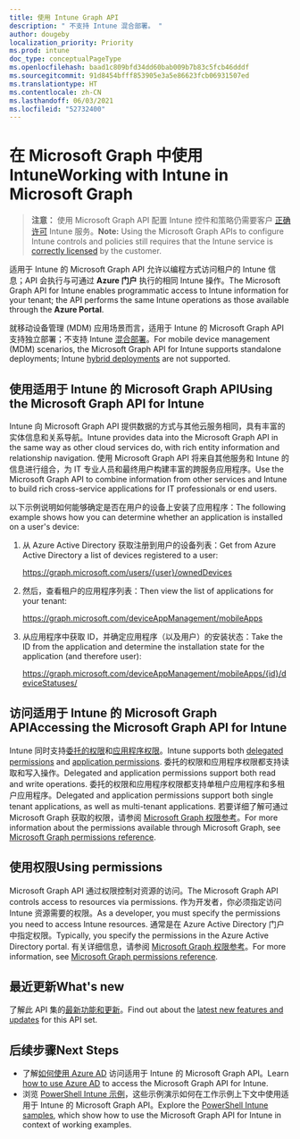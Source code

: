 ```yaml
---
title: 使用 Intune Graph API
description: " 不支持 Intune 混合部署。 "
author: dougeby
localization_priority: Priority
ms.prod: intune
doc_type: conceptualPageType
ms.openlocfilehash: baad1c809bfd34dd60bab009b7b83c5fcb46dddf
ms.sourcegitcommit: 91d8454bfff853905e3a5e86623fcb06931507ed
ms.translationtype: HT
ms.contentlocale: zh-CN
ms.lasthandoff: 06/03/2021
ms.locfileid: "52732400"
---
```

# <a name="working-with-intune-in-microsoft-graph"></a><span data-ttu-id="cadeb-103">在 Microsoft Graph 中使用 Intune</span><span class="sxs-lookup"><span data-stu-id="cadeb-103">Working with Intune in Microsoft Graph</span></span>  

> <span data-ttu-id="cadeb-104">**注意：** 使用 Microsoft Graph API 配置 Intune 控件和策略仍需要客户 [正确许可](https://www.microsoft.com/cloud-platform/microsoft-intune-pricing) Intune 服务。</span><span class="sxs-lookup"><span data-stu-id="cadeb-104">**Note:** Using the Microsoft Graph APIs to configure Intune controls and policies still requires that the Intune service is [correctly licensed](https://www.microsoft.com/cloud-platform/microsoft-intune-pricing) by the customer.</span></span>

<span data-ttu-id="cadeb-105">适用于 Intune 的 Microsoft Graph API 允许以编程方式访问租户的 Intune 信息；API 会执行与可通过 **Azure 门户** 执行的相同 Intune 操作。</span><span class="sxs-lookup"><span data-stu-id="cadeb-105">The Microsoft Graph API for Intune enables programmatic access to Intune information for your tenant; the API performs the same Intune operations as those available through the **Azure Portal**.</span></span>  

<span data-ttu-id="cadeb-106">就移动设备管理 (MDM) 应用场景而言，适用于 Intune 的 Microsoft Graph API 支持独立部署；不支持 Intune [混合部署](/sccm/mdm/understand/choose-between-standalone-intune-and-hybrid-mobile-device-management)。</span><span class="sxs-lookup"><span data-stu-id="cadeb-106">For mobile device management (MDM) scenarios, the Microsoft Graph API for Intune supports standalone deployments; Intune [hybrid deployments](/sccm/mdm/understand/choose-between-standalone-intune-and-hybrid-mobile-device-management) are not supported.</span></span> 

## <a name="using-the-microsoft-graph-api-for-intune"></a><span data-ttu-id="cadeb-107">使用适用于 Intune 的 Microsoft Graph API</span><span class="sxs-lookup"><span data-stu-id="cadeb-107">Using the Microsoft Graph API for Intune</span></span>

<span data-ttu-id="cadeb-108">Intune 向 Microsoft Graph API 提供数据的方式与其他云服务相同，具有丰富的实体信息和关系导航。</span><span class="sxs-lookup"><span data-stu-id="cadeb-108">Intune provides data into the Microsoft Graph API in the same way as other cloud services do, with rich entity information and relationship navigation.</span></span> <span data-ttu-id="cadeb-109">使用 Microsoft Graph API 将来自其他服务和 Intune 的信息进行组合，为 IT 专业人员和最终用户构建丰富的跨服务应用程序。</span><span class="sxs-lookup"><span data-stu-id="cadeb-109">Use the Microsoft Graph API to combine information from other services and Intune to build rich cross-service applications for IT professionals or end users.</span></span>     

<span data-ttu-id="cadeb-110">以下示例说明如何能够确定是否在用户的设备上安装了应用程序：</span><span class="sxs-lookup"><span data-stu-id="cadeb-110">The following example shows how you can determine whether an application is installed on a user's device:</span></span> 

1. <span data-ttu-id="cadeb-111">从 Azure Active Directory 获取注册到用户的设备列表：</span><span class="sxs-lookup"><span data-stu-id="cadeb-111">Get from Azure Active Directory a list of devices registered to a user:</span></span> 

    https://graph.microsoft.com/users/{user}/ownedDevices 

2. <span data-ttu-id="cadeb-112">然后，查看租户的应用程序列表：</span><span class="sxs-lookup"><span data-stu-id="cadeb-112">Then view the list of applications for your tenant:</span></span> 

    https://graph.microsoft.com/deviceAppManagement/mobileApps  

3. <span data-ttu-id="cadeb-113">从应用程序中获取 ID，并确定应用程序（以及用户）的安装状态：</span><span class="sxs-lookup"><span data-stu-id="cadeb-113">Take the ID from the application and determine the installation state for the application (and therefore user):</span></span>

    https://graph.microsoft.com/deviceAppManagement/mobileApps/{id}/deviceStatuses/

## <a name="accessing-the-microsoft-graph-api-for-intune"></a><span data-ttu-id="cadeb-114">访问适用于 Intune 的 Microsoft Graph API</span><span class="sxs-lookup"><span data-stu-id="cadeb-114">Accessing the Microsoft Graph API for Intune</span></span>

<span data-ttu-id="cadeb-115">Intune 同时支持[委托的权限](/graph/auth-v2-user)和[应用程序权限](/graph/auth-v2-service)。</span><span class="sxs-lookup"><span data-stu-id="cadeb-115">Intune supports both [delegated permissions](/graph/auth-v2-user) and [application permissions](/graph/auth-v2-service).</span></span> <span data-ttu-id="cadeb-116">委托的权限和应用程序权限都支持读取和写入操作。</span><span class="sxs-lookup"><span data-stu-id="cadeb-116">Delegated and application permissions support both read and write operations.</span></span> <span data-ttu-id="cadeb-117">委托的权限和应用程序权限都支持单租户应用程序和多租户应用程序。</span><span class="sxs-lookup"><span data-stu-id="cadeb-117">Delegated and application permissions support both single tenant applications, as well as multi-tenant applications.</span></span> <span data-ttu-id="cadeb-118">若要详细了解可通过 Microsoft Graph 获取的权限，请参阅 [ Microsoft Graph 权限参考](/graph/permissions-reference)。</span><span class="sxs-lookup"><span data-stu-id="cadeb-118">For more information about the permissions available through Microsoft Graph, see [Microsoft Graph permissions reference](/graph/permissions-reference).</span></span>

## <a name="using-permissions"></a><span data-ttu-id="cadeb-119">使用权限</span><span class="sxs-lookup"><span data-stu-id="cadeb-119">Using permissions</span></span>

<span data-ttu-id="cadeb-120">Microsoft Graph API 通过权限控制对资源的访问。</span><span class="sxs-lookup"><span data-stu-id="cadeb-120">The Microsoft Graph API controls access to resources via permissions.</span></span> <span data-ttu-id="cadeb-121">作为开发者，你必须指定访问 Intune 资源需要的权限。</span><span class="sxs-lookup"><span data-stu-id="cadeb-121">As a developer, you must specify the permissions you need to access Intune resources.</span></span> <span data-ttu-id="cadeb-122">通常是在 Azure Active Directory 门户中指定权限。</span><span class="sxs-lookup"><span data-stu-id="cadeb-122">Typically, you specify the permissions in the Azure Active Directory portal.</span></span> <span data-ttu-id="cadeb-123">有关详细信息，请参阅 [Microsoft Graph 权限参考](/graph/permissions-reference)。</span><span class="sxs-lookup"><span data-stu-id="cadeb-123">For more information, see [Microsoft Graph permissions reference](/graph/permissions-reference).</span></span>

## <a name="whats-new"></a><span data-ttu-id="cadeb-124">最近更新</span><span class="sxs-lookup"><span data-stu-id="cadeb-124">What's new</span></span>
<span data-ttu-id="cadeb-125">了解此 API 集的[最新功能和更新](/graph/whats-new-overview)。</span><span class="sxs-lookup"><span data-stu-id="cadeb-125">Find out about the [latest new features and updates](/graph/whats-new-overview) for this API set.</span></span>

## <a name="next-steps"></a><span data-ttu-id="cadeb-126">后续步骤</span><span class="sxs-lookup"><span data-stu-id="cadeb-126">Next Steps</span></span>

- <span data-ttu-id="cadeb-127">了解[如何使用 Azure AD](/intune/intune-graph-apis) 访问适用于 Intune 的 Microsoft Graph API。</span><span class="sxs-lookup"><span data-stu-id="cadeb-127">Learn [how to use Azure AD](/intune/intune-graph-apis) to access the Microsoft Graph API for Intune.</span></span>  
- <span data-ttu-id="cadeb-128">浏览 [PowerShell Intune 示例](https://github.com/microsoftgraph/powershell-intune-samples)，这些示例演示如何在工作示例上下文中使用适用于 Intune 的 Microsoft Graph API。</span><span class="sxs-lookup"><span data-stu-id="cadeb-128">Explore the [PowerShell Intune samples](https://github.com/microsoftgraph/powershell-intune-samples), which show how to use the Microsoft Graph API for Intune in context of working examples.</span></span>